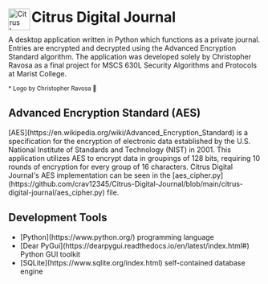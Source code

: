 <div>
       <p float='left'>
              <img
                     align="left"
                     width="43"
                     src="https://piskel-imgstore-b.appspot.com/img/5a964dd1-c0e5-11ec-9d78-d53fcae61d83.gif"
                     alt="Citrus Logo"
              />
       <h1>Citrus Digital Journal</h1>
       </p>
</div>

A desktop application written in Python which functions as a private journal. Entries are encrypted and decrypted using the Advanced Encryption Standard algorithm. The application was developed solely by Christopher Ravosa as a final project for MSCS 630L Security Algorithms and Protocols at Marist College.

<sub>\* Logo by Christopher Ravosa :cowboy_hat_face:</sub>

## Advanced Encryption Standard (AES)
<p>[AES](https://en.wikipedia.org/wiki/Advanced_Encryption_Standard) is a specification for the encryption of electronic data established by the U.S. National Institute of Standards and Technology (NIST) in 2001. This application utilizes AES to encrypt data in groupings of 128 bits, requiring 10 rounds of encryption for every group of 16 characters. Citrus Digital Journal's AES implementation can be seen in the [aes_cipher.py](https://github.com/crav12345/Citrus-Digital-Journal/blob/main/citrus-digital-journal/aes_cipher.py) file.</p>

## Development Tools
<ul>
  <li>[Python](https://www.python.org/) programming language</li>
  <li>[Dear PyGui](https://dearpygui.readthedocs.io/en/latest/index.html#) Python GUI toolkit</li>
  <li>[SQLite](https://www.sqlite.org/index.html) self-contained database engine</li>
</ul>
